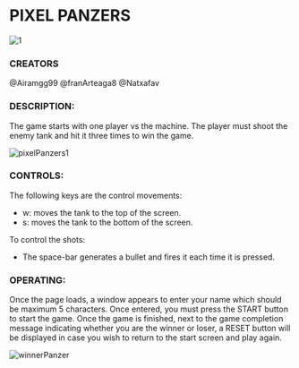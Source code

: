 # **PIXEL PANZERS** #

![1](https://github.com/franArteaga8/protoTank_v1/assets/156690928/23ecb64a-bf4a-4ab9-9ab9-8835c7dea643)

### CREATORS ###
@Airamgg99
@franArteaga8
@Natxafav

### DESCRIPTION: ###
The game starts with one player vs the machine.
The player must shoot the enemy tank and hit it three times to win the game. 

![pixelPanzers1](https://github.com/franArteaga8/pixelPanzers/assets/156690928/b983a58c-9dd8-4451-90a1-1a2e0547c7da)






### CONTROLS: ###
The following keys are the control movements: 
 - w: moves the tank to the top of the screen.
 - s: moves the tank to the bottom of the screen.
   
To control the shots: 
 - The space-bar generates a bullet and fires it each time it is pressed.

### OPERATING: ###
Once the page loads, a window appears to enter your name which should be maximum 5 characters. Once entered, you must press the START button to start the game. Once the game is finished, next to the game completion message indicating whether you are the winner or loser, a RESET button will be displayed in case you wish to return to the start screen and play again.

![winnerPanzer](https://github.com/franArteaga8/pixelPanzers/assets/156690928/7461564d-960a-4fe4-887f-fa53c2361854)













